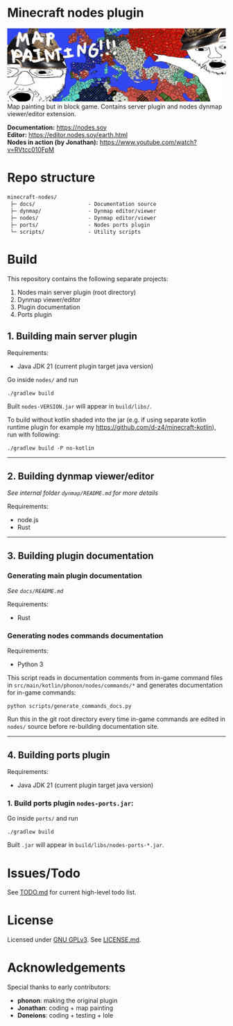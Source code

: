 # Minecraft nodes plugin
![Nodes map screenshot](docs/src/images/nodes_map_example.jpg)
Map painting but in block game. Contains server plugin and nodes dynmap viewer/editor extension.

**Documentation:** <https://nodes.soy>  
**Editor:** <https://editor.nodes.soy/earth.html>  
**Nodes in action (by Jonathan):** <https://www.youtube.com/watch?v=RVtcc010FpM>



# Repo structure
```
minecraft-nodes/
 ├─ docs/                 - Documentation source
 ├─ dynmap/               - Dynmap editor/viewer
 ├─ nodes/                - Dynmap editor/viewer
 ├─ ports/                - Nodes ports plugin
 └─ scripts/              - Utility scripts
```



# Build
This repository contains the following separate projects:
1.  Nodes main server plugin (root directory)
2.  Dynmap viewer/editor
3.  Plugin documentation
4.  Ports plugin



## 1. Building main server plugin
Requirements:
- Java JDK 21 (current plugin target java version)

Go inside `nodes/` and run
```
./gradlew build
```
Built `nodes-VERSION.jar` will appear in `build/libs/`.

To build without kotlin shaded into the jar (e.g. if using separate kotlin
runtime plugin for example my <https://github.com/d-z4/minecraft-kotlin>),
run with following:
```
./gradlew build -P no-kotlin
```

-----------------------------------------------------------

## 2. Building dynmap viewer/editor
*See internal folder `dynmap/README.md` for more details*

Requirements:
- node.js
- Rust

-----------------------------------------------------------

## 3. Building plugin documentation
### Generating main plugin documentation
*See `docs/README.md`*

Requirements:
- Rust

### Generating nodes commands documentation
Requirements:
- Python 3

This script reads in documentation comments from in-game command
files in `src/main/kotlin/phonon/nodes/commands/*` and generates
documentation for in-game commands:
```
python scripts/generate_commands_docs.py
```
Run this in the git root directory every time in-game commands
are edited in `nodes/` source before re-building documentation site.

-----------------------------------------------------------

## 4. Building ports plugin
Requirements:
- Java JDK 21 (current plugin target java version)

### 1. Build ports plugin `nodes-ports.jar`:
Go inside `ports/` and run
```
./gradlew build
```
Built `.jar` will appear in `build/libs/nodes-ports-*.jar`.



# Issues/Todo
See [TODO.md](./TODO.md) for current high-level todo list.



# License
Licensed under [GNU GPLv3](https://www.gnu.org/licenses/gpl-3.0.en.html).
See [LICENSE.md](./LICENSE.md).



# Acknowledgements
Special thanks to early contributors:
- **phonon**: making the original plugin
- **Jonathan**: coding + map painting
- **Doneions**: coding + testing + lole
